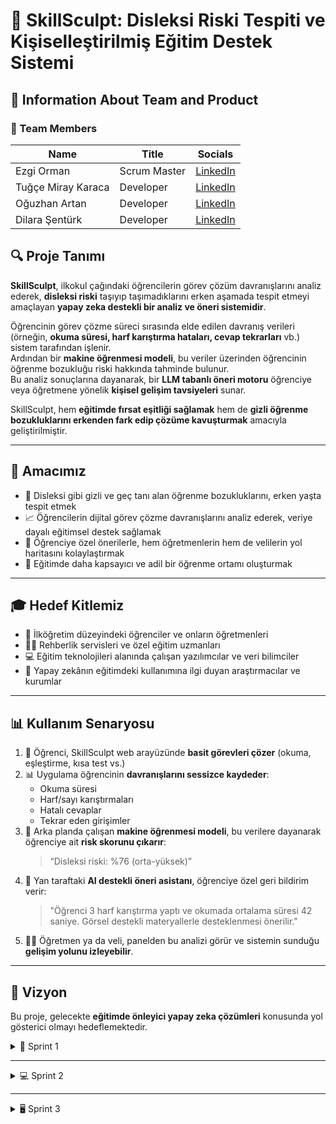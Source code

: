 # 🧠 SkillSculpt: Disleksi Riski Tespiti ve Kişiselleştirilmiş Eğitim Destek Sistemi

## 📌 Information About Team and Product

### 👥 Team Members

| Name                | Title         | Socials     |
|---------------------|---------------|-------------|
| Ezgi Orman          | Scrum Master  | [LinkedIn](https://www.linkedin.com/in/ezgiorman) |
| Tuğçe Miray Karaca  | Developer     | [LinkedIn](https://www.linkedin.com/in/tu%C4%9F%C3%A7e-miray-k-9b5a87237/) |
| Oğuzhan Artan       | Developer     | [LinkedIn](https://www.linkedin.com/in/o%C4%9Fuzhan-artan-b9629626b/) |
| Dilara Şentürk      | Developer     | [LinkedIn](http://linkedin.com/in/dilara-şentürk-84336521a) |



## 🔍 Proje Tanımı

**SkillSculpt**, ilkokul çağındaki öğrencilerin görev çözüm davranışlarını analiz ederek, **disleksi riski** taşıyıp taşımadıklarını erken aşamada tespit etmeyi amaçlayan **yapay zeka destekli bir analiz ve öneri sistemidir**.

Öğrencinin görev çözme süreci sırasında elde edilen davranış verileri (örneğin, **okuma süresi, harf karıştırma hataları, cevap tekrarları** vb.) sistem tarafından işlenir.  
Ardından bir **makine öğrenmesi modeli**, bu veriler üzerinden öğrencinin öğrenme bozukluğu riski hakkında tahminde bulunur.  
Bu analiz sonuçlarına dayanarak, bir **LLM tabanlı öneri motoru** öğrenciye veya öğretmene yönelik **kişisel gelişim tavsiyeleri** sunar.

SkillSculpt, hem **eğitimde fırsat eşitliği sağlamak** hem de **gizli öğrenme bozukluklarını erkenden fark edip çözüme kavuşturmak** amacıyla geliştirilmiştir.

---

## 🎯 Amacımız

- 🎯 Disleksi gibi gizli ve geç tanı alan öğrenme bozukluklarını, erken yaşta tespit etmek  
- 📈 Öğrencilerin dijital görev çözme davranışlarını analiz ederek, veriye dayalı eğitimsel destek sağlamak  
- 🧠 Öğrenciye özel önerilerle, hem öğretmenlerin hem de velilerin yol haritasını kolaylaştırmak  
- 🏫 Eğitimde daha kapsayıcı ve adil bir öğrenme ortamı oluşturmak  

---

## 🎓 Hedef Kitlemiz

- 🧒 İlköğretim düzeyindeki öğrenciler ve onların öğretmenleri  
- 🧑‍🏫 Rehberlik servisleri ve özel eğitim uzmanları  
- 💻 Eğitim teknolojileri alanında çalışan yazılımcılar ve veri bilimciler  
- 🧪 Yapay zekânın eğitimdeki kullanımına ilgi duyan araştırmacılar ve kurumlar  

---

## 📊 Kullanım Senaryosu

1. 🧩 Öğrenci, SkillSculpt web arayüzünde **basit görevleri çözer** (okuma, eşleştirme, kısa test vs.)
2. 📊 Uygulama öğrencinin **davranışlarını sessizce kaydeder**:
   - Okuma süresi  
   - Harf/sayı karıştırmaları  
   - Hatalı cevaplar  
   - Tekrar eden girişimler  
3. 🧠 Arka planda çalışan **makine öğrenmesi modeli**, bu verilere dayanarak öğrenciye ait **risk skorunu çıkarır**:  
   > “Disleksi riski: %76 (orta-yüksek)”
4. 🤖 Yan taraftaki **AI destekli öneri asistanı**, öğrenciye özel geri bildirim verir:  
   > "Öğrenci 3 harf karıştırma yaptı ve okumada ortalama süresi 42 saniye. Görsel destekli materyallerle desteklenmesi önerilir."
5. 👨‍🏫 Öğretmen ya da veli, panelden bu analizi görür ve sistemin sunduğu **gelişim yolunu izleyebilir**.

---

## 🚀 Vizyon

Bu proje, gelecekte **eğitimde önleyici yapay zeka çözümleri** konusunda yol gösterici olmayı hedeflemektedir.

<details>
  <summary>🚀 Sprint 1</summary>

### 📝 Sprint Notları:

- Proje alanı belirlenip proje fikri oluşturuldu.  
- Görev dağılımı yapıldı, takım ismi bulundu  
- Proje ürünü hakkında genel fikirler GitHub’a yazıldı  
- Toplantılar “Jitsi” veya “Google Meet” üzerinden yapıldı, gerekli durumlarda "Whatsapp" grubu üzerinden konuşmalar devam ettirildi  
- Proje yönetimi için **Trello** kullanıldı  
- SkillSculpt için kullanılabilecek veri türleri ve öznitelikler belirlendi (örneğin: okuma süresi, hata tekrarı, harf karıştırma vs.)  
- Literatürdeki disleksi veri setleri incelendi, simülasyon verisi oluşturma stratejisi geliştirildi  
- İlk Python betikleriyle simülasyon veri üretimi ve model altyapısı hazırlanmaya başlandı  

---

### 🎯 Sprint için Tamamlanması Beklenen Puan: **80 puan**

---

### 📈 Tahmin Mantığı:

Toplamda 3 sprint olarak planlanan projenin toplam puanı **300** olarak belirlenmiştir.  
İlk sprint, temel strateji oluşturma ve veri yapısını planlama gibi yüksek bilişsel yük içeren görevleri kapsar.  
Sprint 2’ye kodlamaya doğrudan geçilebilecek temiz bir başlangıç yapabilmek amacıyla Sprint 1’e **80 puan** hedeflenmiştir.

</details>

---

<details>
  <summary>💻 Sprint 2</summary>

### 🧠 Sprint Notları:

- Simülasyon veri seti oluşturuldu, model eğitimi için uygun formatta veri hazırlandı  
- Python ortamında çeşitli makine öğrenmesi algoritmaları test edildi (örneğin: Decision Tree, Random Forest, Logistic Regression)  
- Performans karşılaştırmaları yapıldı ve ilk model seçildi  
- Modelin doğruluk, precision, recall gibi metriklerle başarımı değerlendirildi  
- Disleksi skorlaması için bir değerlendirme şeması geliştirildi (örneğin: %0–40 düşük risk, %40–70 orta risk, %70+ yüksek risk)  
- Flask ile basit bir REST API oluşturularak modelin dışarıdan veri alabilmesi sağlandı  
- Arayüz için ilk wireframe çizimleri hazırlandı  
- Öğretmen/veli kullanıcı rolleri belirlendi ve veri akışı planlandı  

---

### 🎯 Sprint için Tamamlanması Beklenen Puan: **110 puan**

---

### 📈 Tahmin Mantığı:

Sprint 2, projenin **makine öğrenmesi modelleme ve test** sürecine odaklanan teknik fazıdır.  
Veri hazırlama, model eğitimi, başarı ölçütleri belirleme ve basit API entegrasyonu gibi yazılım becerileri gerektiren işler içerir.  
Ayrıca bu sprintte arayüz planlaması da başlamıştır. Bu nedenlerle Sprint 2 için hedeflenen puan **110**'dur.

</details>

---

<details>
  <summary>🖥️ Sprint 3</summary>

### 🎨 Sprint Notları:

- Web tabanlı arayüz geliştirmesine başlanmıştır (HTML/CSS/JS + Flask backend)  
- Öğrencinin görevleri çözebileceği test ekranı oluşturuldu  
- Giriş yapan kullanıcının (öğretmen/veli) öğrencinin disleksi risk analizini görebileceği panel geliştirildi  
- Model tahmin sonuçları, arayüze entegre edilerek canlı olarak gösterildi  
- LLM tabanlı öneri motoru için test prompt'ları oluşturuldu ve örnek öneri cevapları üretildi  
- Feedback ekranı geliştirildi: AI destekli "öğrenciye özel geri bildirim" metinleri gösterildi  
- Uygulamanın genel akışı test edildi, hatalar giderildi  
- Proje demosu ve sunumu için içerikler hazırlandı  

---

### 🎯 Sprint için Tamamlanması Beklenen Puan: **110 puan**

---

### 📈 Tahmin Mantığı:

Sprint 3, projenin en görünür kısmı olan **arayüz, kullanıcı deneyimi ve son entegrasyon** sürecini kapsamaktadır.  
Hem teknik karmaşıklık (veri alışverişi, model bağlantısı, kullanıcı etkileşimi), hem de ürün sunumu yönünden efor gerektirdiği için yine **110 puanlık** hedef konmuştur.

</details>


